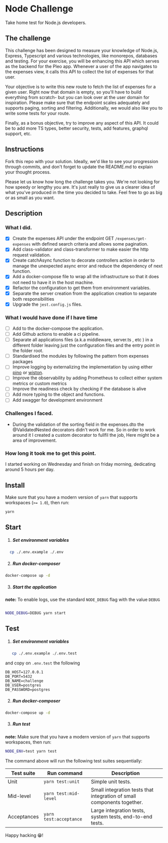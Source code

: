 # Node Challenge

Take home test for Node.js developers.

## The challenge

This challenge has been designed to measure your knowledge of Node.js, Express, Typescript and various technologies, like monorepos, databases and testing. For your exercise, you will be enhancing this API which serves as the backend for the Pleo app. Whenever a user of the app navigates to the expenses view, it calls this API to collect the list of expenses for that user.

Your objective is to write this new route to fetch the list of expenses for a given user. Right now that domain is empty, so you'll have to build everything from scratch- but you can look over at the user domain for inspiration. Please make sure that the endpoint scales adequately and supports paging, sorting and filtering. Additionally, we would also like you to write some tests for your route.

Finally, as a bonus objective, try to improve any aspect of this API. It could be to add more TS types, better security, tests, add features, graphql support, etc. 

## Instructions

Fork this repo with your solution. Ideally, we'd like to see your progression through commits, and don't forget to update the README.md to explain your thought process.

Please let us know how long the challenge takes you. We're not looking for how speedy or lengthy you are. It's just really to give us a clearer idea of what you've produced in the time you decided to take. Feel free to go as big or as small as you want.

## Description



### What I did. 
 - [X] Create the expenses API under the endpoint GET `/expenses/get-expenses` with defined search criteria and allows some pagination. 
  - [X] Add class-validator and class-transformer to make easier the http request validation. 
  - [X] Create catchAsync function to decorate controllers action in order to manage the unexpected async error and reduce the dependency of next function. 
- [X] Add a docker-compose file to wrap all the infrastructure so that it does not need to have it in the host machine.
- [X] Refactor the configuration to get them from environment variables. 
- [X] Separate the server creation from the application creation to separate both responsibilities
- [X] Upgrade the `jest.config.js` files. 
 ### What I would have done if I have time
 - [ ] Add to the docker-compose the application.
 - [ ] Add Github actions to enable a ci pipeline.
 - [ ] Separate all applications files (a.k.a middleware, server.ts , etc ) in a different folder leaving just the configuration files and the entry point in the folder root.  
 - [ ] Standardised the  modules by following the pattern from expenses packages
 - [ ] Improve logging by externalizing the implementation by using either [pino](npmjs.com/package/pino) or [wiston](npmjs.com/package/winston). 
 - [ ] Improve the observability by adding Prometheus to collect either system metrics or custom metrics
 - [ ] Improve the readiness check by checking if the database is alive
 - [ ] Add more typing to the object and functions.  
 - [ ] Add swagger for development environment
 
 ### Challenges I faced.
  * During the validation of the sorting field in the expenses.dto the @ValidatedNested decorators didn't work for me. So in order to work around it I created a custom decorator to fullfil the job, Here might be a area of improvement. 

 
### How long it took me to get this point.
I started working on Wednesday and finish on friday morning, dedicating around 5 hours per day.

## Install

Make sure that you have a modern version of `yarn` that supports workspaces (`>= 1.0`), then run:

```bash
yarn
```


## Start

1.  ##### Set environment variables
```bash 
  cp ./.env.example ./.env
```

2. ##### Run docker-composer 
```bash
docker-compose up -d
```

3.  ##### Start the application
  **note:** To enable logs, use the standard `NODE_DEBUG` flag with the value `DEBUG`
```bash

NODE_DEBUG=DEBUG yarn start
```

## Test

1.  ##### Set environment variables
```bash 
   cp ./.env.example ./.env.test
```
and copy on `.env.test` the following
``` 
DB_HOST=127.0.0.1
DB_PORT=5432
DB_NAME=challenge
DB_USER=postgres
DB_PASSWORD=postgres
```

2.  ##### Run docker-composer 
```bash
docker-compose up -d
```

3. ##### Run test
 **note:** Make sure that you have a modern version of `yarn` that supports workspaces, then run:

```bash
NODE_ENV=test yarn test
```

The command above will run the following test suites sequentially:

| Test suite | Run command | Description |
-------------|-------------|-------------|
| Unit | `yarn test:unit` | Simple unit tests. |
| Mid-level | `yarn test:mid-level` | Small integration tests that integration of small components together.  |
| Acceptances | `yarn test:acceptance` | Large integration tests, system tests, end-to-end tests. |


Happy hacking 😁!
